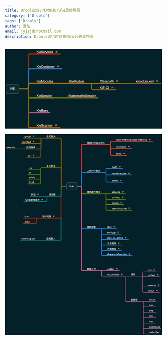 ```yaml
---
title: Drools运行时对象和rule思维导图
category: ['Drools']
tags: ['Drools']
author: 景阳
email: jyjsjd@hotmail.com
description: Drools运行时对象和rule思维导图
---
```


![](/assets/img/KIE.png)

![](/assets/img/Rule.png)
